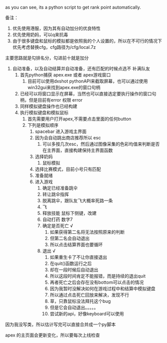 as you can see, its a python script to get rank point automatically.

备注： 
1. 优先使用港服，因为其有自动加分的优良特性
2. 优先使用奶妈，可以q来抗毒
3. 由于很多键盘和鼠标的模拟都是依照我的个人设置的，所以在不可行的情况下优先考虑替换cfg，cfg路径为/cfg/local.7z

主要思路就是勾排名分，勾进前十就是加分
1. 自动准备，以及自动结算并自动准备，还有匹配的时候点选不 补满队友
   1. 首先python捕获 apex.exe 或者 apex游戏窗口
      1. 目前可以使用dxshot pythonAPI来截取屏幕，也可以通过使用win32gui来找到apex.exe的窗口句柄
   2. 已经可以将窗口显示在屏幕，当然也可以直接选定要执行操作的窗口句柄，但是目前有error 权限 error
   3. 同样模拟键盘操作也已经构建
   4. 执行模拟键盘和模拟鼠标
      1. 首先需要用户打开apex,不需要点击里面的任何button
      2. 下列是模拟顺序
         1. spacebar 进入游戏主界面
         2. 因为会自动跳出商店推荐所以 esc
            1. 可以多按几次esc，然后通过图像采集的色彩均值来判断是否在主界面，直接构建保持主界面函数
         3. 选择奶妈
            1. 鼠标模拟
         4. 选择比赛模式，目前小号只有匹配
         5. 准备就绪
         6. 进入游戏
            1. 确定已经准备跳伞
            2. 转让跳伞指挥
            3. 脱离跳伞，跟队友飞大概率死路一条
            4. 飞
            5. 释放技能 鼠标下侧键，改建
            6. 自动打药 数字7 
            7. 确定是否死亡 √
               1. 如果获得第二名将无法按照原来的判断
               2. 但第二名会自动退出
               3. 所以点击结算界面也要循环
            8. 退出 √
               1. 如果重生卡了不让你直接退出
               2. 在quit()函数运行之后
               3. 却在一段时候后自动退出
               4. 所以这段时间肯定不能报错，而是持续的退出quit
               5. 再者死亡之后会存在没有bottom可以点击的情况
               6. 因为我暂时没解决如何在游戏过程中和结算中模拟键盘
               7. 所以通过点击死亡回放来解决，发现不行
               8. 草，只靠鼠标没法拜托这个bug
               9. 但是它会自动退出。。。。。
               10. 尝试新的api，好像keyboard可以使用


因为我没写类，所以估计写完可以直接合并成一个py脚本

apex 的主页面会更新变化，所以要每次上线检查